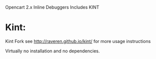 Opencart 2.x Inline Debuggers 
Includes KINT

Kint:
=====

Kint Fork
see http://raveren.github.io/kint/ for more usage instructions

Virtually no installation and no dependencies.
<?php
require '/kint/Kint.class.php';
Kint::dump( $_SERVER );
Dump functions accept any number of parameters and have shorthands.
d( $variable1, $variable2 );


